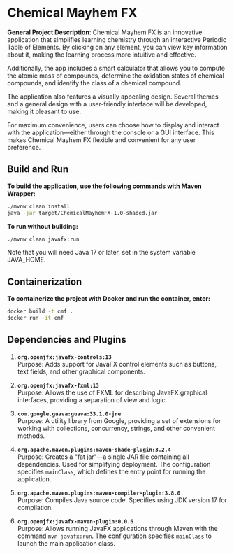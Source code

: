 # Chemical Mayhem FX

**General Project Description**:
Chemical Mayhem FX is an innovative application that simplifies learning chemistry through an interactive Periodic Table of Elements. By clicking on any element, you can view key information about it, making the learning process more intuitive and effective.

Additionally, the app includes a smart calculator that allows you to compute the atomic mass of compounds, determine the oxidation states of chemical compounds, and identify the class of a chemical compound.

The application also features a visually appealing design. Several themes and a general design with a user-friendly interface will be developed, making it pleasant to use.

For maximum convenience, users can choose how to display and interact with the application—either through the console or a GUI interface. This makes Chemical Mayhem FX flexible and convenient for any user preference.

## Build and Run

**To build the application, use the following commands with Maven Wrapper:**

```bash
./mvnw clean install
java -jar target/ChemicalMayhemFX-1.0-shaded.jar
```

**To run without building:**

```bash
./mvnw clean javafx:run
```

Note that you will need Java 17 or later, set in the system variable JAVA_HOME.

## Containerization

**To containerize the project with Docker and run the container, enter:**

```bash
docker build -t cmf .
docker run -it cmf
```

## Dependencies and Plugins

1. **`org.openjfx:javafx-controls:13`**  
   Purpose: Adds support for JavaFX control elements such as buttons, text fields, and other graphical components.

2. **`org.openjfx:javafx-fxml:13`**  
   Purpose: Allows the use of FXML for describing JavaFX graphical interfaces, providing a separation of view and logic.

3. **`com.google.guava:guava:33.1.0-jre`**  
   Purpose: A utility library from Google, providing a set of extensions for working with collections, concurrency, strings, and other convenient methods.

4. **`org.apache.maven.plugins:maven-shade-plugin:3.2.4`**  
   Purpose: Creates a "fat jar"—a single JAR file containing all dependencies. Used for simplifying deployment. The configuration specifies `mainClass`, which defines the entry point for running the application.

5. **`org.apache.maven.plugins:maven-compiler-plugin:3.8.0`**  
   Purpose: Compiles Java source code. Specifies using JDK version 17 for compilation.

6. **`org.openjfx:javafx-maven-plugin:0.0.6`**  
   Purpose: Allows running JavaFX applications through Maven with the command `mvn javafx:run`. The configuration specifies `mainClass` to launch the main application class.
